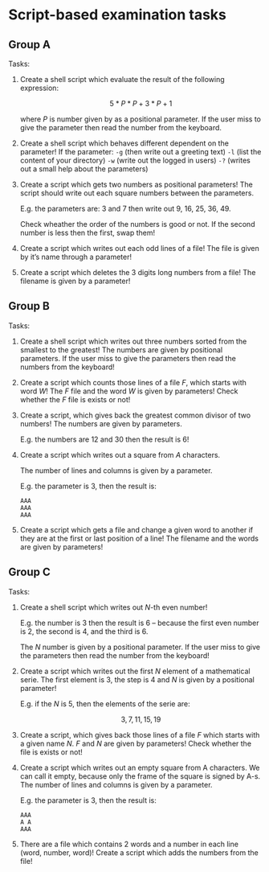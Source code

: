 # Script-based examination tasks

## Group A

Tasks:

1. Create a shell script which evaluate the result of the following expression: 

    $$5*P*P+3*P+1$$ 

    where $P$ is number given by as a positional parameter.
    If the user miss to give the parameter then read the number from the keyboard.


1. Create a shell script which behaves different dependent on the parameter!
    If the parameter:
        `-g` (then write out a greeting text)
        `-l` (list the content of your directory)
        `-w` (write out the logged in users)
        `-?` (writes out a small help about the parameters)

1. Create a script which gets two numbers as positional parameters!
    The script should write out each square numbers between the parameters. 
    
    E.g. the parameters are: $3$ and $7$ then write out $9$, $16$, $25$, $36$, $49$.

    Check wheather the order of the numbers is good or not.
    If the second number is less then the first, swap them!

1. Create a script which writes out each odd lines of a file!
    The file is given by it’s name through a parameter!

1. Create a script which deletes the 3 digits long numbers from a file!
    The filename is given by a parameter!


## Group B

Tasks:

1. Create a shell script which writes out three numbers sorted from the smallest to the greatest!
    The numbers are given by positional parameters.
    If the user miss to give the parameters then read the numbers from the keyboard!

2. Create a script which counts those lines of a file $F$, which starts with word $W$!
    The $F$ file and the word $W$ is given by parameters!
    Check whether the $F$ file is exists or not!

3. Create a script, which gives back the greatest common divisor of two numbers!
    The numbers are given by parameters.
    
    E.g. the numbers are $12$ and $30$ then the result is $6$!

4. Create a script which writes out a square from $A$ characters. 

    The number of lines and columns is given by a parameter.
    
    E.g. the parameter is 3, then the result is:
    
    ```
    AAA
    AAA
    AAA
    ```

5. Create a script which gets a file and change a given word to another if they are at the first or last position of a line!
    The filename and the words are given by parameters!


## Group C

Tasks:

1. Create a shell script which writes out $N$-th even number!

    E.g. the number is $3$ then the result is $6$ – because the first even number is $2$, the second is $4$, and the third is $6$.
    
    The $N$ number is given by a positional parameter.
    If the user miss to give the parameters then read the number from the keyboard!

2. Create a script which writes out the first $N$ element of a mathematical serie.
    The first element is $3$, the step is $4$ and $N$ is given by a positional parameter!
    
    E.g. if the $N$ is $5$, then the elements of the serie are:

    $$3, 7, 11, 15, 19$$

3. Create a script, which gives back those lines of a file $F$ which starts with a given name $N$. 
    $F$ and $N$ are given by parameters! 
    Check whether the file is exists or not!

4. Create a script which writes out an empty square from A characters.
    We can call it empty, because only the frame of the square is signed by A-s.
    The number of lines and columns is given by a parameter. 
    
    E.g. the parameter is $3$, then the result is:
    
    ```
    AAA
    A A
    AAA
    ```

5. There are a file which contains $2$ words and a number in each line (word, number, word)!
    Create a script which adds the numbers from the file!

